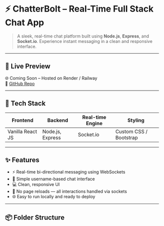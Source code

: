 #
# ⚡ ChatterBolt – Real-Time Full Stack Chat App

> A sleek, real-time chat platform built using **Node.js**, **Express**, and **Socket.io**. 
> Experience instant messaging in a clean and responsive interface.

---

## 🚀 Live Preview

🌐 Coming Soon – Hosted on Render / Railway  
🔗 [GitHub Repo](https://github.com/yourusername/chatterbolt)

---

## 🧩 Tech Stack

| Frontend       | Backend           | Real-time Engine | Styling     |
|----------------|-------------------|------------------|-------------|
| Vanilla React JS  | Node.js, Express  | Socket.io        | Custom CSS / Bootstrap |

---

## ✨ Features

- ⚡ Real-time bi-directional messaging using WebSockets
- 🧍 Simple username-based chat interface
- 💻 Clean, responsive UI
- 🔐 No page reloads — all interactions handled via sockets
- 🌐 Easy to run locally and ready to deploy

---

## 📦 Folder Structure

